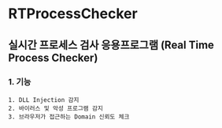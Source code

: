 # RTProcessChecker
## 실시간 프로세스 검사 응용프로그램 (Real Time Process Checker) 
### 1. 기능
    1. DLL Injection 감지 
    2. 바이러스 및 악성 프로그램 감지 
    3. 브라우저가 접근하는 Domain 신뢰도 체크
